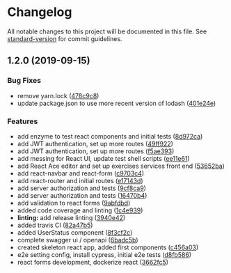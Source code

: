 # Changelog

All notable changes to this project will be documented in this file. See [standard-version](https://github.com/conventional-changelog/standard-version) for commit guidelines.

## 1.2.0 (2019-09-15)


### Bug Fixes

* remove yarn.lock ([478c9c8](https://github.com/darylwalsh/small-batch-react/commit/478c9c8))
* update package.json to use more recent version of lodash ([401e24e](https://github.com/darylwalsh/small-batch-react/commit/401e24e))


### Features

* add enzyme to test react components and initial tests ([8d972ca](https://github.com/darylwalsh/small-batch-react/commit/8d972ca))
* add JWT authentication, set up more routes ([49ff922](https://github.com/darylwalsh/small-batch-react/commit/49ff922))
* add JWT authentication, set up more routes ([f5ae393](https://github.com/darylwalsh/small-batch-react/commit/f5ae393))
* add messing for React UI, update test shell scripts ([ee11e61](https://github.com/darylwalsh/small-batch-react/commit/ee11e61))
* add React Ace editor and set up exercises services front end ([53652ba](https://github.com/darylwalsh/small-batch-react/commit/53652ba))
* add react-navbar and react-form ([c9703c4](https://github.com/darylwalsh/small-batch-react/commit/c9703c4))
* add react-router and initial routes ([e17143d](https://github.com/darylwalsh/small-batch-react/commit/e17143d))
* add server authorization and tests ([9cf8ca9](https://github.com/darylwalsh/small-batch-react/commit/9cf8ca9))
* add server authorization and tests ([16470b4](https://github.com/darylwalsh/small-batch-react/commit/16470b4))
* add validation to react forms ([9abfdbd](https://github.com/darylwalsh/small-batch-react/commit/9abfdbd))
* added code coverage and linting ([1c4e939](https://github.com/darylwalsh/small-batch-react/commit/1c4e939))
* **linting:** add release linting ([3940e42](https://github.com/darylwalsh/small-batch-react/commit/3940e42))
* added travis CI ([82a47b5](https://github.com/darylwalsh/small-batch-react/commit/82a47b5))
* added UserStatus component ([8f3cf2c](https://github.com/darylwalsh/small-batch-react/commit/8f3cf2c))
* complete swagger ui / openapi ([6badc5b](https://github.com/darylwalsh/small-batch-react/commit/6badc5b))
* created skeleton react app, added first components ([c456a03](https://github.com/darylwalsh/small-batch-react/commit/c456a03))
* e2e setting config, install cypress, initial e2e tests ([d8fb586](https://github.com/darylwalsh/small-batch-react/commit/d8fb586))
* react forms development, dockerize react ([3662fc5](https://github.com/darylwalsh/small-batch-react/commit/3662fc5))
